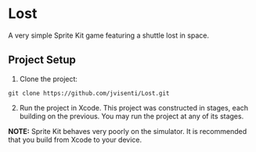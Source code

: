 # Lost
A very simple Sprite Kit game featuring a shuttle lost in space.

## Project Setup

1. Clone the project:
  ```
  git clone https://github.com/jvisenti/Lost.git
  ```
  
2. Run the project in Xcode. This project was constructed in stages, each building on the previous. You may run the project at any of its stages.

**NOTE:** Sprite Kit behaves very poorly on the simulator. It is recommended that you build from Xcode to your device.
